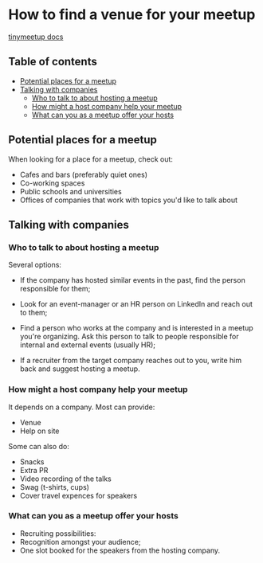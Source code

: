 # How to find a venue for your meetup

[tinymeetup docs](../README.md)


## Table of contents

<!-- START doctoc generated TOC please keep comment here to allow auto update -->
<!-- DON'T EDIT THIS SECTION, INSTEAD RE-RUN doctoc TO UPDATE -->


- [Potential places for a meetup](#potential-places-for-a-meetup)
- [Talking with companies](#talking-with-companies)
  - [Who to talk to about hosting a meetup](#who-to-talk-to-about-hosting-a-meetup)
  - [How might a host company help your meetup](#how-might-a-host-company-help-your-meetup)
  - [What can you as a meetup offer your hosts](#what-can-you-as-a-meetup-offer-your-hosts)

<!-- END doctoc generated TOC please keep comment here to allow auto update -->

## Potential places for a meetup

When looking for a place for a meetup, check out:

* Cafes and bars (preferably quiet ones)
* Co-working spaces
* Public schools and universities
* Offices of companies that work with topics you'd like to talk about


## Talking with companies

### Who to talk to about hosting a meetup

Several options:

* If the company has hosted similar events in the past, find the person
  responsible for them;

* Look for an event-manager or an HR person on LinkedIn and reach out to
  them;

* Find a person who works at the company and is interested in a meetup
  you're organizing. Ask this person to talk to people responsible for
  internal and external events (usually HR);

* If a recruiter from the target company reaches out to you, write him
  back and suggest hosting a meetup.


### How might a host company help your meetup

It depends on a company. Most can provide:

* Venue
* Help on site

Some can also do:

* Snacks
* Extra PR
* Video recording of the talks
* Swag (t-shirts, cups)
* Cover travel expences for speakers

### What can you as a meetup offer your hosts

* Recruiting possibilities:
* Recognition amongst your audience;
* One slot booked for the speakers from the hosting company.


